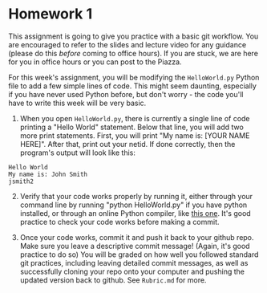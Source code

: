 # Homework 1
This assignment is going to give you practice with a basic git workflow. You are encouraged to refer to the slides and lecture video for any guidance (please do this *before* coming to office hours). If you are stuck, we are here for you in office hours or you can post to the Piazza.

For this week's assignment, you will be modifying the `HelloWorld.py` Python file to add a few simple lines of code. This might seem daunting, especially if you have never used Python before, but don't worry - the code you'll have to write this week will be very basic.

1. When you open `HelloWorld.py`, there is currently a single line of code printing a "Hello World" statement. Below that line, you will add two more print statements. First, you will print "My name is: [YOUR NAME HERE]". After that, print out your netid. If done correctly, then the program's output will look like this:
```
Hello World   
My name is: John Smith   
jsmith2
```
2. Verify that your code works properly by running it, either through your command line by running "python HelloWorld.py" if you have python installed, or through an online Python compiler, like [this one](https://www.programiz.com/python-programming/online-compiler/). It's good practice to check your code works before making a commit.

3. Once your code works, commit it and push it back to your github repo. Make sure you leave a descriptive commit message! (Again, it's good practice to do so) You will be graded on how well you followed standard git practices, including leaving detailed commit messages, as well as successfully cloning your repo onto your computer and pushing the updated version back to github. See `Rubric.md` for more. 
